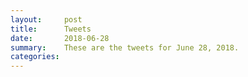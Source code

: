 ```yaml
---
layout:     post
title:      Tweets
date:       2018-06-28
summary:    These are the tweets for June 28, 2018.
categories:
---
```


